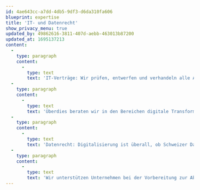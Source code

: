 ```yaml
---
id: 4ae643cc-a7dd-4db5-9df3-d6da310fa606
blueprint: expertise
title: 'IT- und Datenrecht'
show_privacy_menu: true
updated_by: 49862616-3811-407d-aebb-463013b87200
updated_at: 1695137213
content:
  -
    type: paragraph
    content:
      -
        type: text
        text: 'IT-Verträge: Wir prüfen, entwerfen und verhandeln alle Arten von Verträgen in der Technologiebranche (Outsourcing inkl. BPO und arbeitsrechtliche Aspekte, Cloud inkl. SaaS/IaaS/PaaS, Softwarelizenzierung inkl. Open Source & Apps, Hosting, Integration, Implementierung, Infrastruktur, Beratung, Technologietransfer inkl. F&E, H2020, Beschaffung & Sourcing usw.).'
  -
    type: paragraph
    content:
      -
        type: text
        text: 'Überdies beraten wir in den Bereichen digitale Transformation, E-Commerce, soziale Medien, Künstliche Intelligenz (KI) und andere neue Technologien, inkl. Internet of Things (IoT), E-Health, Smart Health, MedTech, LegalTech, FinTech, Blockchain, Non-Fungible Tokens (NFTs), Virtual Reality (VR), Augmented Reality (AR), Mixed Reality (MR), Metaverse, Big Data Analytics, Predictive Maintenance, Quantum Computing usw.'
  -
    type: paragraph
    content:
      -
        type: text
        text: 'Datenrecht: Digitalisierung ist überall, ob Schweizer Datenschutzgesetz (DSG), Europäische Datenschutzgrundverordnung (DSGVO) oder andere Gesetze im Zusammenhang mit Informationen und Daten – wir beraten in allen Bereichen der Content-Industrie. Wir helfen bei allen Aspekten des Schutzes, der Nutzung, der Vermarktung und der Monetarisierung von Daten und anderer Informationen sowie bei der Entwicklung, Bewertung, Umsetzung und Überwachung von Datenschutzmanagementprogrammen.'
  -
    type: paragraph
    content:
      -
        type: text
        text: 'Wir unterstützen Unternehmen bei der Vorbereitung zur Abwehr eines Cyberangriffs (z.B. bei der Erstellung eines Plans zur Bewältigung und Wiederherstellung nach einer Cyberattacke) und bei der Bewältigung aller Arten von IT-Sicherheitsvorfällen.'
---
```

